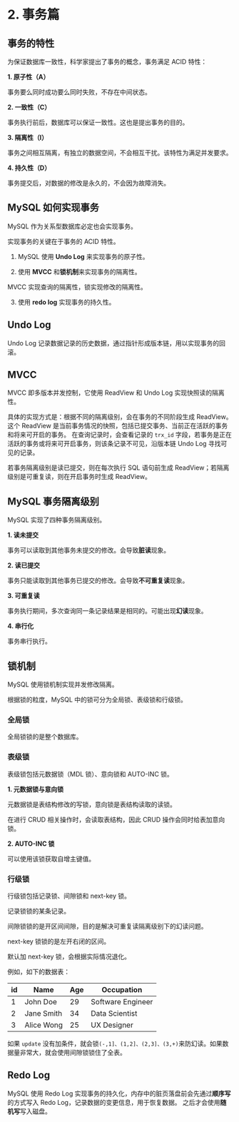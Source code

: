 # 2. 事务篇

## 事务的特性
为保证数据库一致性，科学家提出了事务的概念，事务满足 ACID 特性：

**1. 原子性（A）**

事务要么同时成功要么同时失败，不存在中间状态。

**2. 一致性（C）**

事务执行前后，数据库可以保证一致性。这也是提出事务的目的。

**3. 隔离性（I）**

事务之间相互隔离，有独立的数据空间，不会相互干扰。该特性为满足并发要求。

**4. 持久性（D）**

事务提交后，对数据的修改是永久的，不会因为故障消失。

## MySQL 如何实现事务
MySQL 作为关系型数据库必定也会实现事务。

实现事务的关键在于事务的 ACID 特性。

1. MySQL 使用 **Undo Log** 来实现事务的原子性。

2. 使用 **MVCC** 和**锁机制**来实现事务的隔离性。

MVCC 实现查询的隔离性，锁实现修改的隔离性。

3. 使用 **redo log** 实现事务的持久性。

## Undo Log

Undo Log 记录数据记录的历史数据，通过指针形成版本链，用以实现事务的回滚。

## MVCC

MVCC 即多版本并发控制，它使用 ReadView 和 Undo Log 实现快照读的隔离性。

具体的实现方式是：根据不同的隔离级别，会在事务的不同阶段生成 ReadView。
这个 ReadView 是当前事务情况的快照，包括已提交事务、当前正在活跃的事务和将来可开启的事务。
在查询记录时，会查看记录的 `trx_id` 字段，若事务是正在活跃的事务或将来可开启事务，则该条记录不可见，沿版本链 Undo Log 
寻找可见的记录。

若事务隔离级别是读已提交，则在每次执行 SQL 语句前生成 ReadView；若隔离级别是可重复读，则在开启事务时生成 ReadView。

## MySQL 事务隔离级别

MySQL 实现了四种事务隔离级别。

**1. 读未提交**

事务可以读取到其他事务未提交的修改。会导致**脏读**现象。

**2. 读已提交**

事务只能读取到其他事务已提交的修改。会导致**不可重复读**现象。

**3. 可重复读**

事务执行期间，多次查询同一条记录结果是相同的。可能出现**幻读**现象。

**4. 串行化**

事务串行执行。

## 锁机制

MySQL 使用锁机制实现并发修改隔离。

根据锁的粒度，MySQL 中的锁可分为全局锁、表级锁和行级锁。

### 全局锁
全局锁锁的是整个数据库。

### 表级锁
表级锁包括元数据锁（MDL 锁）、意向锁和 AUTO-INC 锁。

**1. 元数据锁与意向锁**

元数据锁是表结构修改的写锁，意向锁是表结构读取的读锁。

在进行 CRUD 相关操作时，会读取表结构，因此 CRUD 操作会同时给表加意向锁。

**2. AUTO-INC 锁**

可以使用该锁获取自增主键值。

### 行级锁
行级锁包括记录锁、间隙锁和 next-key 锁。

记录锁锁的某条记录。

间隙锁锁的是开区间间隙，目的是解决可重复读隔离级别下的幻读问题。

next-key 锁锁的是左开右闭的区间。

默认加 next-key 锁，会根据实际情况退化。

例如，如下的数据表：

| id  | Name       | Age | Occupation       |
|-----|------------|-----|------------------|
| 1   | John Doe   | 29  | Software Engineer|
| 2   | Jane Smith | 34  | Data Scientist   |
| 3   | Alice Wong | 25  | UX Designer      |

如果 `update` 没有加条件，就会锁`(-,1]、(1,2]、(2,3]、(3,+)`来防幻读。如果数据量非常大，就会使用间隙锁锁住了全表。

## Redo Log
MySQL 使用 Redo Log 实现事务的持久化，内存中的脏页落盘前会先通过**顺序写**的方式写入 Redo Log，记录数据的变更信息，用于恢复数据。
之后才会使用**随机写**写入磁盘。



